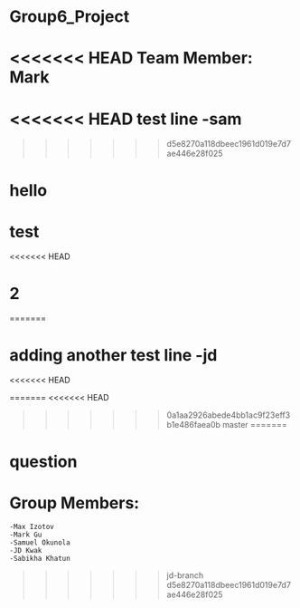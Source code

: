 # Group6_Project
<<<<<<< HEAD
Team Member: Mark
=======
<<<<<<< HEAD
test line -sam
=======
>>>>>>> d5e8270a118dbeec1961d019e7d7ae446e28f025
# hello
# test
<<<<<<< HEAD
# 2
=======

# adding another test line -jd
<<<<<<< HEAD

=======
<<<<<<< HEAD
>>>>>>> 0a1aa2926abede4bb1ac9f23eff3b1e486faea0b
>>>>>>> master
=======

# question

# Group Members:
    -Max Izotov
    -Mark Gu
    -Samuel Okunola
    -JD Kwak
    -Sabikha Khatun
>>>>>>> jd-branch
>>>>>>> d5e8270a118dbeec1961d019e7d7ae446e28f025
